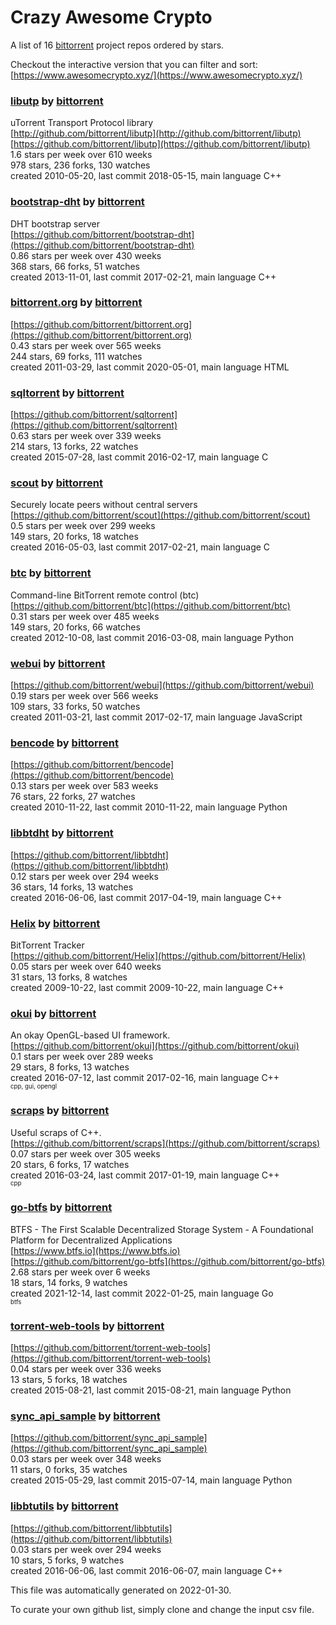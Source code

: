 # Crazy Awesome Crypto
A list of 16 [bittorrent](https://github.com/bittorrent) project repos ordered by stars.  

Checkout the interactive version that you can filter and sort: 
[https://www.awesomecrypto.xyz/](https://www.awesomecrypto.xyz/)  


### [libutp](https://github.com/bittorrent/libutp) by [bittorrent](https://github.com/bittorrent)  
uTorrent Transport Protocol library  
[http://github.com/bittorrent/libutp](http://github.com/bittorrent/libutp)  
[https://github.com/bittorrent/libutp](https://github.com/bittorrent/libutp)  
1.6 stars per week over 610 weeks  
978 stars, 236 forks, 130 watches  
created 2010-05-20, last commit 2018-05-15, main language C++  


### [bootstrap-dht](https://github.com/bittorrent/bootstrap-dht) by [bittorrent](https://github.com/bittorrent)  
DHT bootstrap server  
[https://github.com/bittorrent/bootstrap-dht](https://github.com/bittorrent/bootstrap-dht)  
0.86 stars per week over 430 weeks  
368 stars, 66 forks, 51 watches  
created 2013-11-01, last commit 2017-02-21, main language C++  


### [bittorrent.org](https://github.com/bittorrent/bittorrent.org) by [bittorrent](https://github.com/bittorrent)  
  
[https://github.com/bittorrent/bittorrent.org](https://github.com/bittorrent/bittorrent.org)  
0.43 stars per week over 565 weeks  
244 stars, 69 forks, 111 watches  
created 2011-03-29, last commit 2020-05-01, main language HTML  


### [sqltorrent](https://github.com/bittorrent/sqltorrent) by [bittorrent](https://github.com/bittorrent)  
  
[https://github.com/bittorrent/sqltorrent](https://github.com/bittorrent/sqltorrent)  
0.63 stars per week over 339 weeks  
214 stars, 13 forks, 22 watches  
created 2015-07-28, last commit 2016-02-17, main language C  


### [scout](https://github.com/bittorrent/scout) by [bittorrent](https://github.com/bittorrent)  
Securely locate peers without central servers  
[https://github.com/bittorrent/scout](https://github.com/bittorrent/scout)  
0.5 stars per week over 299 weeks  
149 stars, 20 forks, 18 watches  
created 2016-05-03, last commit 2017-02-21, main language C  


### [btc](https://github.com/bittorrent/btc) by [bittorrent](https://github.com/bittorrent)  
Command-line BitTorrent remote control (btc)  
[https://github.com/bittorrent/btc](https://github.com/bittorrent/btc)  
0.31 stars per week over 485 weeks  
149 stars, 20 forks, 66 watches  
created 2012-10-08, last commit 2016-03-08, main language Python  


### [webui](https://github.com/bittorrent/webui) by [bittorrent](https://github.com/bittorrent)  
  
[https://github.com/bittorrent/webui](https://github.com/bittorrent/webui)  
0.19 stars per week over 566 weeks  
109 stars, 33 forks, 50 watches  
created 2011-03-21, last commit 2017-02-17, main language JavaScript  


### [bencode](https://github.com/bittorrent/bencode) by [bittorrent](https://github.com/bittorrent)  
  
[https://github.com/bittorrent/bencode](https://github.com/bittorrent/bencode)  
0.13 stars per week over 583 weeks  
76 stars, 22 forks, 27 watches  
created 2010-11-22, last commit 2010-11-22, main language Python  


### [libbtdht](https://github.com/bittorrent/libbtdht) by [bittorrent](https://github.com/bittorrent)  
  
[https://github.com/bittorrent/libbtdht](https://github.com/bittorrent/libbtdht)  
0.12 stars per week over 294 weeks  
36 stars, 14 forks, 13 watches  
created 2016-06-06, last commit 2017-04-19, main language C++  


### [Helix](https://github.com/bittorrent/Helix) by [bittorrent](https://github.com/bittorrent)  
BitTorrent Tracker   
[https://github.com/bittorrent/Helix](https://github.com/bittorrent/Helix)  
0.05 stars per week over 640 weeks  
31 stars, 13 forks, 8 watches  
created 2009-10-22, last commit 2009-10-22, main language C++  


### [okui](https://github.com/bittorrent/okui) by [bittorrent](https://github.com/bittorrent)  
An okay OpenGL-based UI framework.  
[https://github.com/bittorrent/okui](https://github.com/bittorrent/okui)  
0.1 stars per week over 289 weeks  
29 stars, 8 forks, 13 watches  
created 2016-07-12, last commit 2017-02-16, main language C++  
<sub><sup>cpp, gui, opengl</sup></sub>


### [scraps](https://github.com/bittorrent/scraps) by [bittorrent](https://github.com/bittorrent)  
Useful scraps of C++.  
[https://github.com/bittorrent/scraps](https://github.com/bittorrent/scraps)  
0.07 stars per week over 305 weeks  
20 stars, 6 forks, 17 watches  
created 2016-03-24, last commit 2017-01-19, main language C++  
<sub><sup>cpp</sup></sub>


### [go-btfs](https://github.com/bittorrent/go-btfs) by [bittorrent](https://github.com/bittorrent)  
BTFS - The First Scalable Decentralized Storage System - A Foundational Platform for Decentralized Applications  
[https://www.btfs.io](https://www.btfs.io)  
[https://github.com/bittorrent/go-btfs](https://github.com/bittorrent/go-btfs)  
2.68 stars per week over 6 weeks  
18 stars, 14 forks, 9 watches  
created 2021-12-14, last commit 2022-01-25, main language Go  
<sub><sup>btfs</sup></sub>


### [torrent-web-tools](https://github.com/bittorrent/torrent-web-tools) by [bittorrent](https://github.com/bittorrent)  
  
[https://github.com/bittorrent/torrent-web-tools](https://github.com/bittorrent/torrent-web-tools)  
0.04 stars per week over 336 weeks  
13 stars, 5 forks, 18 watches  
created 2015-08-21, last commit 2015-08-21, main language Python  


### [sync_api_sample](https://github.com/bittorrent/sync_api_sample) by [bittorrent](https://github.com/bittorrent)  
  
[https://github.com/bittorrent/sync_api_sample](https://github.com/bittorrent/sync_api_sample)  
0.03 stars per week over 348 weeks  
11 stars, 0 forks, 35 watches  
created 2015-05-29, last commit 2015-07-14, main language Python  


### [libbtutils](https://github.com/bittorrent/libbtutils) by [bittorrent](https://github.com/bittorrent)  
  
[https://github.com/bittorrent/libbtutils](https://github.com/bittorrent/libbtutils)  
0.03 stars per week over 294 weeks  
10 stars, 5 forks, 9 watches  
created 2016-06-06, last commit 2016-06-07, main language C++  


This file was automatically generated on 2022-01-30.  

To curate your own github list, simply clone and change the input csv file.  